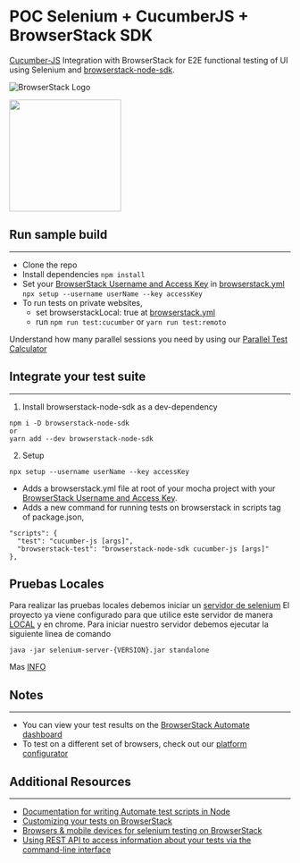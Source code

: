 # POC Selenium + CucumberJS + BrowserStack SDK

[Cucumber-JS](https://github.com/cucumber/cucumber-js) Integration with BrowserStack for E2E functional testing of UI using Selenium and [browserstack-node-sdk](https://www.npmjs.com/package/browserstack-node-sdk).

![BrowserStack Logo](https://d98b8t1nnulk5.cloudfront.net/production/images/layout/logo-header.png?1469004780)

<img src = "https://media-exp1.licdn.com/dms/image/C5112AQHJpZqS4Bxncw/article-cover_image-shrink_600_2000/0/1520185869483?e=1675296000&v=beta&t=1mp98Ivf-d4Qda4GbR4JvDiTXE9KAo91ZfVqku4w2lo" height = "200">

## Run sample build

---

- Clone the repo
- Install dependencies `npm install`
- Set your [BrowserStack Username and Access Key](https://www.browserstack.com/accounts/settings) in [browserstack.yml](browserstack.yml) `npx setup --username userName --key accessKey`
- To run tests on private websites,
  - set browserstackLocal: true at [browserstack.yml](browserstack.yml)
  - run `npm run test:cucumber` or `yarn run test:remoto`

Understand how many parallel sessions you need by using our [Parallel Test Calculator](https://www.browserstack.com/automate/parallel-calculator?ref=github)

## Integrate your test suite

---

1. Install browserstack-node-sdk as a dev-dependency

```
npm i -D browserstack-node-sdk
or
yarn add --dev browserstack-node-sdk
```

2. Setup

```
npx setup --username userName --key accessKey
```

- Adds a browserstack.yml file at root of your mocha project with your [BrowserStack Username and Access Key](https://www.browserstack.com/accounts/settings).
- Adds a new command for running tests on browserstack in scripts tag of package.json,

```
"scripts": {
  "test": "cucumber-js [args]",
  "browserstack-test": "browserstack-node-sdk cucumber-js [args]"
},
```
## Pruebas Locales

Para realizar las pruebas locales debemos iniciar un [servidor de selenium](https://www.selenium.dev/downloads/)
El proyecto ya viene configurado para que utilice este servidor de manera [LOCAL](hooks.js) y en chrome.
Para iniciar nuestro servidor debemos ejecutar la siguiente linea de comando
```
java -jar selenium-server-{VERSION}.jar standalone
```
 Mas [INFO](https://www.selenium.dev/documentation/legacy/selenium_2/remote_server/)

## Notes

---

- You can view your test results on the [BrowserStack Automate dashboard](https://www.browserstack.com/automate)
- To test on a different set of browsers, check out our [platform configurator](https://www.browserstack.com/automate/node#setting-os-and-browser)

## Additional Resources

---

- [Documentation for writing Automate test scripts in Node](https://www.browserstack.com/automate/node)
- [Customizing your tests on BrowserStack](https://www.browserstack.com/automate/capabilities)
- [Browsers & mobile devices for selenium testing on BrowserStack](https://www.browserstack.com/list-of-browsers-and-platforms?product=automate)
- [Using REST API to access information about your tests via the command-line interface](https://www.browserstack.com/automate/rest-api)
